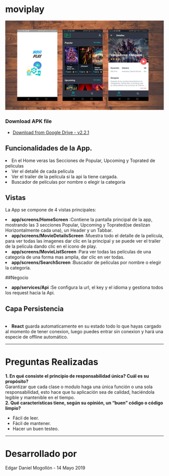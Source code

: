 # moviplay

![movieapp-screenshots_big_iphone_](https://github.com/damoviz/moviplay/blob/master/capture.png)

### Download APK file
 - [Download from Google Drive - v2.2.1](https://drive.google.com/file/d/17tAlMFMA7r6HOHXcj2j63w4bxsB58TVN/view?usp=sharing)

## Funcionalidades de la App.
<li>En el Home veras las Secciones de Popular, Upcoming y Toprated de peliculas</li>
<li>Ver el detallé de cada película</li>
<li>Ver el trailer de la película si la api la tiene cargada.</li>
<li>Buscador de películas por nombre o elegir la categoría</li>


## Vistas
La App se compone de 4 vistas principales:
<br>
<li><strong>app/screens/HomeScreen</strong> :Contiene la pantalla principal de la app, mostrando las 3 secciones Popular, Upcoming y Toprated(se deslizan Horizontalmente cada una), un Header y un Tabbar.</li>
<li><strong>app/screens/MovieDetailsScreen</strong> :Muestra todo el detalle de la película, para ver todas las imagenes dar clic en la principal y se puede ver el trailer de la película dando clic en el icono de play.</li>
<li><strong>app/screens/MovieListScreen</strong> :Para ver todas las películas de una categoría de una forma mas amplia, dar clic en ver todas.</li>
<li><strong>app/screens/SearchScreen</strong> :Buscador de películas por nombre o elegir la categoría.</li>

##Negocio
<br>
<li><strong>app/services/Api</strong> :Se configura la url, el key y el idioma y gestiona todos los request hacia la Api.</li>

## Capa Persistencia
<br>
<li><strong>React</strong> guarda automaticamente en su estado todo lo que hayas cargado al momento de tener conexion, luego puedes entrar sin conexion y hará una especie de offline automático.</li>

--------------------------------------

# Preguntas Realizadas
<strong>1. En qué consiste el principio de responsabilidad única? Cuál es su propósito?</strong>
<br>
Garantizar que cada clase o modulo haga una única función o una sola responsabilidad, esto hace que tu aplicación sea de calidad, haciéndola legible y mantenible en el tiempo.
<br>
<strong>2. Qué características tiene, según su opinión, un “buen” código o código limpio? </strong>
<br>
- Fácil de leer.
- Fácil de mantener.
- Hacer un buen testeo.


--------------------------------------

# Desarrollado por
<p>Edgar Daniel Mogollón - 14 Mayo 2019</p>
